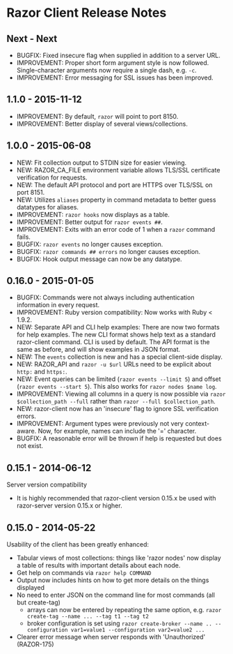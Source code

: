 # Razor Client Release Notes

## Next - Next

* BUGFIX: Fixed insecure flag when supplied in addition to a server URL.
* IMPROVEMENT: Proper short form argument style is now followed.
  Single-character arguments now require a single dash, e.g. `-c`.
* IMPROVEMENT: Error messaging for SSL issues has been improved.

## 1.1.0 - 2015-11-12

* IMPROVEMENT: By default, `razor` will point to port 8150.
* IMPROVEMENT: Better display of several views/collections.

## 1.0.0 - 2015-06-08

* NEW: Fit collection output to STDIN size for easier viewing.
* NEW: RAZOR_CA_FILE environment variable allows TLS/SSL certificate
  verification for requests.
* NEW: The default API protocol and port are HTTPS over TLS/SSL on port 8151.
* NEW: Utilizes `aliases` property in command metadata to better guess datatypes
  for aliases.
* IMPROVEMENT: `razor hooks` now displays as a table.
* IMPROVEMENT: Better output for `razor events ##`.
* IMPROVEMENT: Exits with an error code of 1 when a `razor` command fails.
* BUGFIX: `razor events` no longer causes exception.
* BUGFIX: `razor commands ## errors` no longer causes exception.
* BUGFIX: Hook output message can now be any datatype.

## 0.16.0 - 2015-01-05

* BUGFIX: Commands were not always including authentication
  information in every request.
* IMPROVEMENT: Ruby version compatibility: Now works with Ruby < 1.9.2.
* NEW: Separate API and CLI help examples: There are now two formats for help
  examples. The new CLI format shows help text as a standard razor-client
  command. CLI is used by default. The API format is the same as before,
  and will show examples in JSON format.
* NEW: The `events` collection is new and has a special client-side display.
* NEW: RAZOR_API and `razor -u $url` URLs need to be explicit about `http:` 
  and `https:`.
* NEW: Event queries can be limited (`razor events --limit 5`) and offset
  (`razor events --start 5`). This also works for `razor nodes $name log`.
* IMPROVEMENT: Viewing all columns in a query is now possible via 
  `razor $collection_path --full` rather than `razor --full $collection_path`.
* NEW: razor-client now has an 'insecure' flag to ignore SSL verification 
  errors.
* IMPROVEMENT: Argument types were previously not very context-aware. Now,
  for example, names can include the '=' character.
* BUGFIX: A reasonable error will be thrown if help is requested but does not exist.

## 0.15.1 - 2014-06-12

Server version compatibility

* It is highly recommended that razor-client version 0.15.x be used with
  razor-server version 0.15.x or higher.

## 0.15.0 - 2014-05-22

Usability of the client has been greatly enhanced:

* Tabular views of most collections: things like 'razor nodes' now display
  a table of results with important details about each node.
* Get help on commands via `razor help COMMAND`
* Output now includes hints on how to get more details on the things displayed
* No need to enter JSON on the command line for most commands (all but
  create-tag)
  + arrays can now be entered by repeating the same option, e.g. `razor
    create-tag --name ... --tag t1 --tag t2`
  + broker configuration is set using `razor create-broker --name
  .. --configuration var1=value1 --configuration var2=value2 ...`
* Clearer error message when server responds with 'Unauthorized'
  (RAZOR-175)
